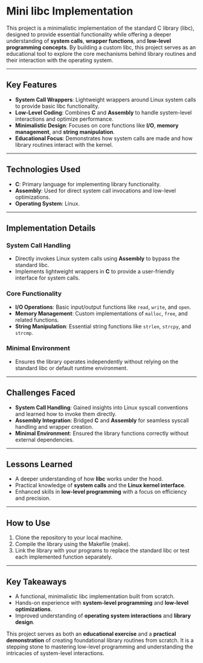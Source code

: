 # Mini libc Implementation  

This project is a minimalistic implementation of the standard C library (libc), designed to provide essential functionality while offering a deeper understanding of **system calls**, **wrapper functions**, and **low-level programming concepts**. By building a custom libc, this project serves as an educational tool to explore the core mechanisms behind library routines and their interaction with the operating system.  

---

## **Key Features**  
- **System Call Wrappers**: Lightweight wrappers around Linux system calls to provide basic libc functionality.  
- **Low-Level Coding**: Combines **C** and **Assembly** to handle system-level interactions and optimize performance.  
- **Minimalistic Design**: Focuses on core functions like **I/O**, **memory management**, and **string manipulation**.  
- **Educational Focus**: Demonstrates how system calls are made and how library routines interact with the kernel.  

---

## **Technologies Used**  
- **C**: Primary language for implementing library functionality.  
- **Assembly**: Used for direct system call invocations and low-level optimizations.  
- **Operating System**: Linux.  

---

## **Implementation Details**  
### **System Call Handling**  
- Directly invokes Linux system calls using **Assembly** to bypass the standard libc.  
- Implements lightweight wrappers in **C** to provide a user-friendly interface for system calls.  

### **Core Functionality**  
- **I/O Operations**: Basic input/output functions like `read`, `write`, and `open`.  
- **Memory Management**: Custom implementations of `malloc`, `free`, and related functions.  
- **String Manipulation**: Essential string functions like `strlen`, `strcpy`, and `strcmp`.  

### **Minimal Environment**  
- Ensures the library operates independently without relying on the standard libc or default runtime environment.  

---

## **Challenges Faced**  
- **System Call Handling**: Gained insights into Linux syscall conventions and learned how to invoke them directly.  
- **Assembly Integration**: Bridged **C** and **Assembly** for seamless syscall handling and wrapper creation.  
- **Minimal Environment**: Ensured the library functions correctly without external dependencies.  

---

## **Lessons Learned**  
- A deeper understanding of how **libc** works under the hood.  
- Practical knowledge of **system calls** and the **Linux kernel interface**.  
- Enhanced skills in **low-level programming** with a focus on efficiency and precision.  

---

## **How to Use**  
1. Clone the repository to your local machine.  
2. Compile the library using the Makefile (make).  
3. Link the library with your programs to replace the standard libc or test each implemented function separately.  

---

## **Key Takeaways**  
- A functional, minimalistic libc implementation built from scratch.  
- Hands-on experience with **system-level programming** and **low-level optimizations**.  
- Improved understanding of **operating system interactions** and **library design**.  

This project serves as both an **educational exercise** and a **practical demonstration** of creating foundational library routines from scratch. It is a stepping stone to mastering low-level programming and understanding the intricacies of system-level interactions.  
